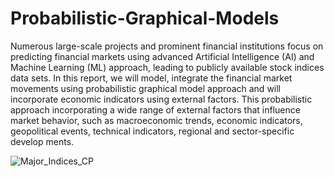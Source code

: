 # Probabilistic-Graphical-Models

Numerous large-scale projects and prominent financial institutions focus
 on predicting financial markets using advanced Artificial Intelligence (AI) and
 Machine Learning (ML) approach, leading to publicly available stock indices data
 sets. In this report, we will model, integrate the financial market movements using
 probabilistic graphical model approach and will incorporate economic indicators
 using external factors.
 This probabilistic approach incorporating a wide range of external factors that
 influence market behavior, such as macroeconomic trends, economic indicators,
 geopolitical events, technical indicators, regional and sector-specific develop
ments.
 
![Major_Indices_CP](https://github.com/user-attachments/assets/1dfb68c2-cf5e-481a-85f6-8d7b3b6ae279)
